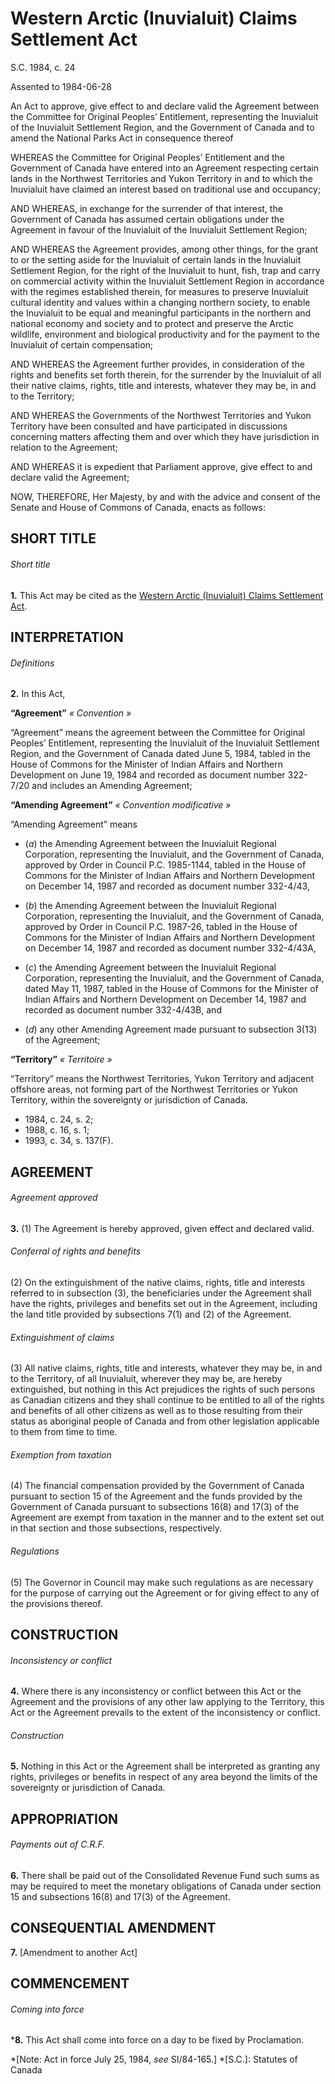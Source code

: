 # Western Arctic (Inuvialuit) Claims Settlement Act

S.C. 1984, c. 24

Assented to 1984-06-28

An Act to approve, give effect to and declare valid the Agreement between the
Committee for Original Peoples’ Entitlement, representing the Inuvialuit of
the Inuvialuit Settlement Region, and the Government of Canada and to amend
the National Parks Act in consequence thereof

WHEREAS the Committee for Original Peoples’ Entitlement and the Government of
Canada have entered into an Agreement respecting certain lands in the
Northwest Territories and Yukon Territory in and to which the Inuvialuit have
claimed an interest based on traditional use and occupancy;

AND WHEREAS, in exchange for the surrender of that interest, the Government of
Canada has assumed certain obligations under the Agreement in favour of the
Inuvialuit of the Inuvialuit Settlement Region;

AND WHEREAS the Agreement provides, among other things, for the grant to or
the setting aside for the Inuvialuit of certain lands in the Inuvialuit
Settlement Region, for the right of the Inuvialuit to hunt, fish, trap and
carry on commercial activity within the Inuvialuit Settlement Region in
accordance with the regimes established therein, for measures to preserve
Inuvialuit cultural identity and values within a changing northern society, to
enable the Inuvialuit to be equal and meaningful participants in the northern
and national economy and society and to protect and preserve the Arctic
wildlife, environment and biological productivity and for the payment to the
Inuvialuit of certain compensation;

AND WHEREAS the Agreement further provides, in consideration of the rights and
benefits set forth therein, for the surrender by the Inuvialuit of all their
native claims, rights, title and interests, whatever they may be, in and to
the Territory;

AND WHEREAS the Governments of the Northwest Territories and Yukon Territory
have been consulted and have participated in discussions concerning matters
affecting them and over which they have jurisdiction in relation to the
Agreement;

AND WHEREAS it is expedient that Parliament approve, give effect to and
declare valid the Agreement;

NOW, THEREFORE, Her Majesty, by and with the advice and consent of the Senate
and House of Commons of Canada, enacts as follows:

## SHORT TITLE

###### Short title

**1.** This Act may be cited as the [Western Arctic (Inuvialuit) Claims Settlement Act](/eng/acts/W-6.7).

## INTERPRETATION

###### Definitions

**2.** In this Act,

**“Agreement”** _« Convention »_

    

“Agreement” means the agreement between the Committee for Original Peoples’
Entitlement, representing the Inuvialuit of the Inuvialuit Settlement Region,
and the Government of Canada dated June 5, 1984, tabled in the House of
Commons for the Minister of Indian Affairs and Northern Development on June
19, 1984 and recorded as document number 322-7/20 and includes an Amending
Agreement;

**“Amending Agreement”** _« Convention modificative »_

    

“Amending Agreement” means

  * (_a_) the Amending Agreement between the Inuvialuit Regional Corporation, representing the Inuvialuit, and the Government of Canada, approved by Order in Council P.C. 1985-1144, tabled in the House of Commons for the Minister of Indian Affairs and Northern Development on December 14, 1987 and recorded as document number 332-4/43,

  * (_b_) the Amending Agreement between the Inuvialuit Regional Corporation, representing the Inuvialuit, and the Government of Canada, approved by Order in Council P.C. 1987-26, tabled in the House of Commons for the Minister of Indian Affairs and Northern Development on December 14, 1987 and recorded as document number 332-4/43A,

  * (_c_) the Amending Agreement between the Inuvialuit Regional Corporation, representing the Inuvialuit, and the Government of Canada, dated May 11, 1987, tabled in the House of Commons for the Minister of Indian Affairs and Northern Development on December 14, 1987 and recorded as document number 332-4/43B, and

  * (_d_) any other Amending Agreement made pursuant to subsection 3(13) of the Agreement;

**“Territory”** _« Territoire »_

    

“Territory” means the Northwest Territories, Yukon Territory and adjacent
offshore areas, not forming part of the Northwest Territories or Yukon
Territory, within the sovereignty or jurisdiction of Canada.

  * 1984, c. 24, s. 2;
  * 1988, c. 16, s. 1;
  * 1993, c. 34, s. 137(F).

## AGREEMENT

###### Agreement approved

**3.** (1) The Agreement is hereby approved, given effect and declared valid.

###### Conferral of rights and benefits

(2) On the extinguishment of the native claims, rights, title and interests
referred to in subsection (3), the beneficiaries under the Agreement shall
have the rights, privileges and benefits set out in the Agreement, including
the land title provided by subsections 7(1) and (2) of the Agreement.

###### Extinguishment of claims

(3) All native claims, rights, title and interests, whatever they may be, in
and to the Territory, of all Inuvialuit, wherever they may be, are hereby
extinguished, but nothing in this Act prejudices the rights of such persons as
Canadian citizens and they shall continue to be entitled to all of the rights
and benefits of all other citizens as well as to those resulting from their
status as aboriginal people of Canada and from other legislation applicable to
them from time to time.

###### Exemption from taxation

(4) The financial compensation provided by the Government of Canada pursuant
to section 15 of the Agreement and the funds provided by the Government of
Canada pursuant to subsections 16(8) and 17(3) of the Agreement are exempt
from taxation in the manner and to the extent set out in that section and
those subsections, respectively.

###### Regulations

(5) The Governor in Council may make such regulations as are necessary for the
purpose of carrying out the Agreement or for giving effect to any of the
provisions thereof.

## CONSTRUCTION

###### Inconsistency or conflict

**4.** Where there is any inconsistency or conflict between this Act or the Agreement and the provisions of any other law applying to the Territory, this Act or the Agreement prevails to the extent of the inconsistency or conflict.

###### Construction

**5.** Nothing in this Act or the Agreement shall be interpreted as granting any rights, privileges or benefits in respect of any area beyond the limits of the sovereignty or jurisdiction of Canada.

## APPROPRIATION

###### Payments out of C.R.F.

**6.** There shall be paid out of the Consolidated Revenue Fund such sums as may be required to meet the monetary obligations of Canada under section 15 and subsections 16(8) and 17(3) of the Agreement.

## CONSEQUENTIAL AMENDMENT

**7.** [Amendment to another Act]

## COMMENCEMENT

###### Coming into force

***8.** This Act shall come into force on a day to be fixed by Proclamation.

*[Note: Act in force July 25, 1984, _see_ SI/84-165.]
  *[S.C.]: Statutes of Canada

